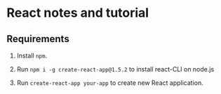 # React notes and tutorial

## Requirements

1. Install `npm`.

2. Run `npm i -g create-react-app@1.5.2` to install react-CLI on node.js

3. Run `create-react-app your-app` to create new React application. 
